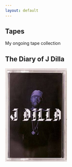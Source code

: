 ```yaml
---
layout: default
---
```


## Tapes

My ongoing tape collection

<h2>The Diary of J Dilla</h2>
<img src="tapes/tapes_jdilla.png" alt="tape" style="width:200px; height:300px;">

